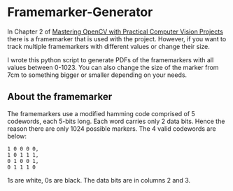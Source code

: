 # Framemarker-Generator

In Chapter 2 of [Mastering OpenCV with Practical Computer Vision Projects][0] there is a framemarker that is used with the project. However, if you want to track multiple framemarkers with different values or change their size.

I wrote this python script to generate PDFs of the framemarkers with all values between 0-1023. You can also change the size of the marker from 7cm to something bigger or smaller depending on your needs.

## About the framemarker

The framemarkers use a modified hamming code comprised of 5 codewords, each 5-bits long. Each word carries only 2 data bits. Hence the reason there are only 1024 possible markers. The 4 valid codewords are below:

    1 0 0 0 0,
    1 0 1 1 1,
    0 1 0 0 1,
    0 1 1 1 0

1s are white, 0s are black. The data bits are in columns 2 and 3.

[0]: https://www.packtpub.com/application-development/mastering-opencv-practical-computer-vision-projects
